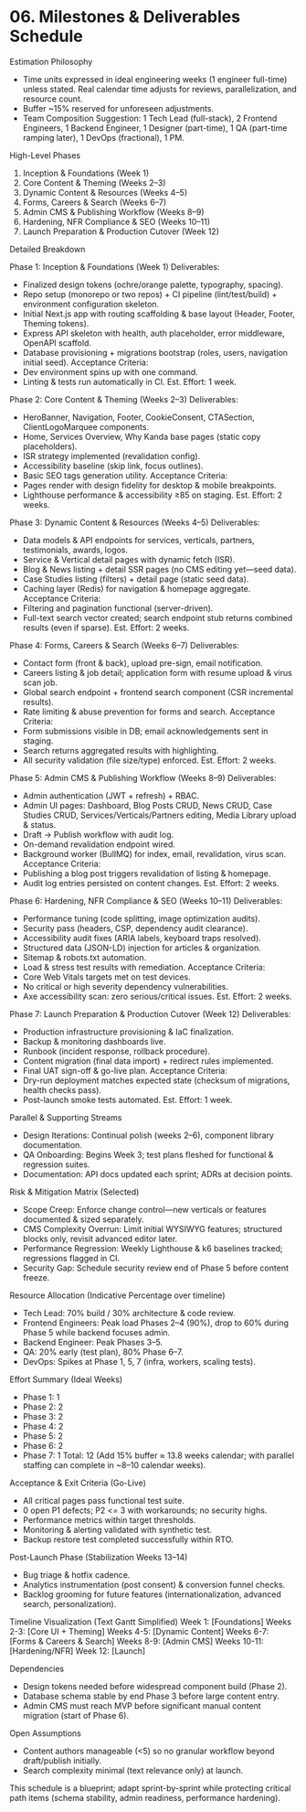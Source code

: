 # 06. Milestones & Deliverables Schedule

Estimation Philosophy
- Time units expressed in ideal engineering weeks (1 engineer full-time) unless stated. Real calendar time adjusts for reviews, parallelization, and resource count.
- Buffer ~15% reserved for unforeseen adjustments.
- Team Composition Suggestion: 1 Tech Lead (full-stack), 2 Frontend Engineers, 1 Backend Engineer, 1 Designer (part-time), 1 QA (part-time ramping later), 1 DevOps (fractional), 1 PM.

High-Level Phases
1. Inception & Foundations (Week 1)
2. Core Content & Theming (Weeks 2–3)
3. Dynamic Content & Resources (Weeks 4–5)
4. Forms, Careers & Search (Weeks 6–7)
5. Admin CMS & Publishing Workflow (Weeks 8–9)
6. Hardening, NFR Compliance & SEO (Weeks 10–11)
7. Launch Preparation & Production Cutover (Week 12)

Detailed Breakdown

Phase 1: Inception & Foundations (Week 1)
Deliverables:
- Finalized design tokens (ochre/orange palette, typography, spacing).
- Repo setup (monorepo or two repos) + CI pipeline (lint/test/build) + environment configuration skeleton.
- Initial Next.js app with routing scaffolding & base layout (Header, Footer, Theming tokens).
- Express API skeleton with health, auth placeholder, error middleware, OpenAPI scaffold.
- Database provisioning + migrations bootstrap (roles, users, navigation initial seed).
Acceptance Criteria:
- Dev environment spins up with one command.
- Linting & tests run automatically in CI.
Est. Effort: 1 week.

Phase 2: Core Content & Theming (Weeks 2–3)
Deliverables:
- HeroBanner, Navigation, Footer, CookieConsent, CTASection, ClientLogoMarquee components.
- Home, Services Overview, Why Kanda base pages (static copy placeholders).
- ISR strategy implemented (revalidation config).
- Accessibility baseline (skip link, focus outlines).
- Basic SEO tags generation utility.
Acceptance Criteria:
- Pages render with design fidelity for desktop & mobile breakpoints.
- Lighthouse performance & accessibility ≥85 on staging.
Est. Effort: 2 weeks.

Phase 3: Dynamic Content & Resources (Weeks 4–5)
Deliverables:
- Data models & API endpoints for services, verticals, partners, testimonials, awards, logos.
- Service & Vertical detail pages with dynamic fetch (ISR).
- Blog & News listing + detail SSR pages (no CMS editing yet—seed data).
- Case Studies listing (filters) + detail page (static seed data).
- Caching layer (Redis) for navigation & homepage aggregate.
Acceptance Criteria:
- Filtering and pagination functional (server-driven).
- Full-text search vector created; search endpoint stub returns combined results (even if sparse).
Est. Effort: 2 weeks.

Phase 4: Forms, Careers & Search (Weeks 6–7)
Deliverables:
- Contact form (front & back), upload pre-sign, email notification.
- Careers listing & job detail; application form with resume upload & virus scan job.
- Global search endpoint + frontend search component (CSR incremental results).
- Rate limiting & abuse prevention for forms and search.
Acceptance Criteria:
- Form submissions visible in DB; email acknowledgements sent in staging.
- Search returns aggregated results with highlighting.
- All security validation (file size/type) enforced.
Est. Effort: 2 weeks.

Phase 5: Admin CMS & Publishing Workflow (Weeks 8–9)
Deliverables:
- Admin authentication (JWT + refresh) + RBAC.
- Admin UI pages: Dashboard, Blog Posts CRUD, News CRUD, Case Studies CRUD, Services/Verticals/Partners editing, Media Library upload & status.
- Draft -> Publish workflow with audit log.
- On-demand revalidation endpoint wired.
- Background worker (BullMQ) for index, email, revalidation, virus scan.
Acceptance Criteria:
- Publishing a blog post triggers revalidation of listing & homepage.
- Audit log entries persisted on content changes.
Est. Effort: 2 weeks.

Phase 6: Hardening, NFR Compliance & SEO (Weeks 10–11)
Deliverables:
- Performance tuning (code splitting, image optimization audits).
- Security pass (headers, CSP, dependency audit clearance).
- Accessibility audit fixes (ARIA labels, keyboard traps resolved).
- Structured data (JSON-LD) injection for articles & organization.
- Sitemap & robots.txt automation.
- Load & stress test results with remediation.
Acceptance Criteria:
- Core Web Vitals targets met on test devices.
- No critical or high severity dependency vulnerabilities.
- Axe accessibility scan: zero serious/critical issues.
Est. Effort: 2 weeks.

Phase 7: Launch Preparation & Production Cutover (Week 12)
Deliverables:
- Production infrastructure provisioning & IaC finalization.
- Backup & monitoring dashboards live.
- Runbook (incident response, rollback procedure).
- Content migration (final data import) + redirect rules implemented.
- Final UAT sign-off & go-live plan.
Acceptance Criteria:
- Dry-run deployment matches expected state (checksum of migrations, health checks pass).
- Post-launch smoke tests automated.
Est. Effort: 1 week.

Parallel & Supporting Streams
- Design Iterations: Continual polish (weeks 2–6), component library documentation.
- QA Onboarding: Begins Week 3; test plans fleshed for functional & regression suites.
- Documentation: API docs updated each sprint; ADRs at decision points.

Risk & Mitigation Matrix (Selected)
- Scope Creep: Enforce change control—new verticals or features documented & sized separately.
- CMS Complexity Overrun: Limit initial WYSIWYG features; structured blocks only, revisit advanced editor later.
- Performance Regression: Weekly Lighthouse & k6 baselines tracked; regressions flagged in CI.
- Security Gap: Schedule security review end of Phase 5 before content freeze.

Resource Allocation (Indicative Percentage over timeline)
- Tech Lead: 70% build / 30% architecture & code review.
- Frontend Engineers: Peak load Phases 2–4 (90%), drop to 60% during Phase 5 while backend focuses admin.
- Backend Engineer: Peak Phases 3–5.
- QA: 20% early (test plan), 80% Phase 6–7.
- DevOps: Spikes at Phase 1, 5, 7 (infra, workers, scaling tests).

Effort Summary (Ideal Weeks)
- Phase 1: 1
- Phase 2: 2
- Phase 3: 2
- Phase 4: 2
- Phase 5: 2
- Phase 6: 2
- Phase 7: 1
Total: 12 (Add 15% buffer ≈ 13.8 weeks calendar; with parallel staffing can complete in ~8–10 calendar weeks).

Acceptance & Exit Criteria (Go-Live)
- All critical pages pass functional test suite.
- 0 open P1 defects; P2 <= 3 with workarounds; no security highs.
- Performance metrics within target thresholds.
- Monitoring & alerting validated with synthetic test.
- Backup restore test completed successfully within RTO.

Post-Launch Phase (Stabilization Weeks 13–14)
- Bug triage & hotfix cadence.
- Analytics instrumentation (post consent) & conversion funnel checks.
- Backlog grooming for future features (internationalization, advanced search, personalization).

Timeline Visualization (Text Gantt Simplified)
Week 1: [Foundations]
Weeks 2-3: [Core UI + Theming]
Weeks 4-5: [Dynamic Content]
Weeks 6-7: [Forms & Careers & Search]
Weeks 8-9: [Admin CMS]
Weeks 10-11: [Hardening/NFR]
Week 12: [Launch]

Dependencies
- Design tokens needed before widespread component build (Phase 2).
- Database schema stable by end Phase 3 before large content entry.
- Admin CMS must reach MVP before significant manual content migration (start of Phase 6).

Open Assumptions
- Content authors manageable (<5) so no granular workflow beyond draft/publish initially.
- Search complexity minimal (text relevance only) at launch.

This schedule is a blueprint; adapt sprint-by-sprint while protecting critical path items (schema stability, admin readiness, performance hardening).
